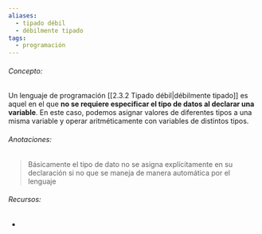 ```yaml
---
aliases:
  - tipado débil
  - débilmente tipado
tags:
  - programación
---
```

###### Concepto:

Un lenguaje de programación [[2.3.2 Tipado débil|débilmente tipado]] es aquel en el que **no se requiere especificar el tipo de datos al declarar una variable**. En este caso, podemos asignar valores de diferentes tipos a una misma variable y operar aritméticamente con variables de distintos tipos. 

###### Anotaciones:

> Básicamente el tipo de dato no se asigna explícitamente en su declaración si no que se maneja de manera automática por el lenguaje

###### Recursos:

- 